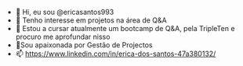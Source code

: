 - 👋 Hi, eu sou @ericasantos993
- 👀 Tenho interesse em projetos na área de Q&A 
- 🌱 Estou a cursar atualmente um bootcamp de Q&A, pela TripleTen e procuro me aprofundar nisso
- 💞️Sou apaixonada por Gestão de Projectos 
- 📫 https://www.linkedin.com/in/erica-dos-santos-47a380132/


<!---
ericasantos993/ericasantos993 is a ✨ special ✨ repository because its `README.md` (this file) appears on your GitHub profile.
You can click the Preview link to take a look at your changes.
--->
